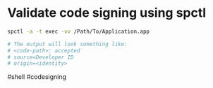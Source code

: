 # Validate code signing using spctl
```sh
spctl -a -t exec -vv /Path/To/Application.app

# The output will look something like:
# <code-path>: accepted
# source=Developer ID
# origin=<identity>
```

#shell #codesigning 